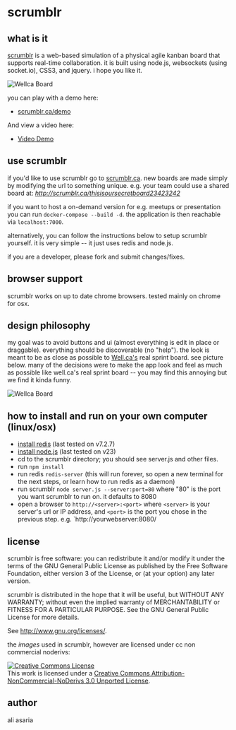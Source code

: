 # scrumblr

## what is it

[scrumblr](http://scrumblr.ca) is a web-based simulation of a physical agile kanban board that supports real-time collaboration. it is built using node.js, websockets (using socket.io), CSS3, and jquery. i hope you like it.

![Wellca Board](http://scrumblr.ca/images/screenshot.png)

you can play with a demo here:

- [scrumblr.ca/demo](http://scrumblr.ca/demo)

And view a video here:

- [Video Demo](http://www.youtube.com/watch?v=gAKxyOh1zPk)

## use scrumblr

if you'd like to use scrumblr go to [scrumblr.ca](http://scrumblr.ca). new boards are made simply by modifying the url to something unique. e.g. your team could use a shared board at: *http://scrumblr.ca/thisisoursecretboard23423242*

if you want to host a on-demand version for e.g. meetups or presentation you can run `docker-compose --build -d`. the application is then reachable via `localhost:7000`.

alternatively, you can follow the instructions below to setup scrumblr yourself. it is very simple -- it just uses redis and node.js.

if you are a developer, please fork and submit changes/fixes.

## browser support

scrumblr works on up to date chrome browsers. tested mainly on chrome for osx.

## design philosophy

my goal was to avoid buttons and ui (almost everything is edit in place or draggable). everything should be discoverable (no "help"). the look is meant to be as close as possible to [Well.ca's](http://well.ca) real sprint board. see picture below. many of the decisions were to make the app look and feel as much as possible like well.ca's real sprint board -- you may find this annoying but we find it kinda funny.

![Wellca Board](http://scrumblr.ca/images/DSC_7093.jpg)

## how to install and run on your own computer (linux/osx)

- [install redis](http://redis.io/download) (last tested on v7.2.7)
- [install node.js](http://nodejs.org/) (last tested on v23)
- cd to the scrumblr directory; you should see server.js and other files.
- run `npm install`
- run redis `redis-server` (this will run forever, so open a new terminal for the next steps, or learn how to run redis as a daemon)
- run scrumblr `node server.js --server:port=80` where "80" is the port you want scrumblr to run on. it defaults to 8080
- open a browser to `http://<server>:<port>` where `<server>` is your server's url or IP address, and `<port>` is the port you chose in the previous step. e.g. `http://yourwebserver:8080/

## license

scrumblr is free software: you can redistribute it and/or modify
it under the terms of the GNU General Public License as published by
the Free Software Foundation, either version 3 of the License, or
(at your option) any later version.

scrumblr is distributed in the hope that it will be useful,
but WITHOUT ANY WARRANTY; without even the implied warranty of
MERCHANTABILITY or FITNESS FOR A PARTICULAR PURPOSE. See the
GNU General Public License for more details.

See <http://www.gnu.org/licenses/>.

the _images_ used in scrumblr, however are licensed under cc non commercial noderivs:

<a rel="license" href="http://creativecommons.org/licenses/by-nc-nd/3.0/"><img alt="Creative Commons License" style="border-width:0" src="http://i.creativecommons.org/l/by-nc-nd/3.0/80x15.png" /></a><br />This work is licensed under a <a rel="license" href="http://creativecommons.org/licenses/by-nc-nd/3.0/">Creative Commons Attribution-NonCommercial-NoDerivs 3.0 Unported License</a>.

## author

ali asaria
